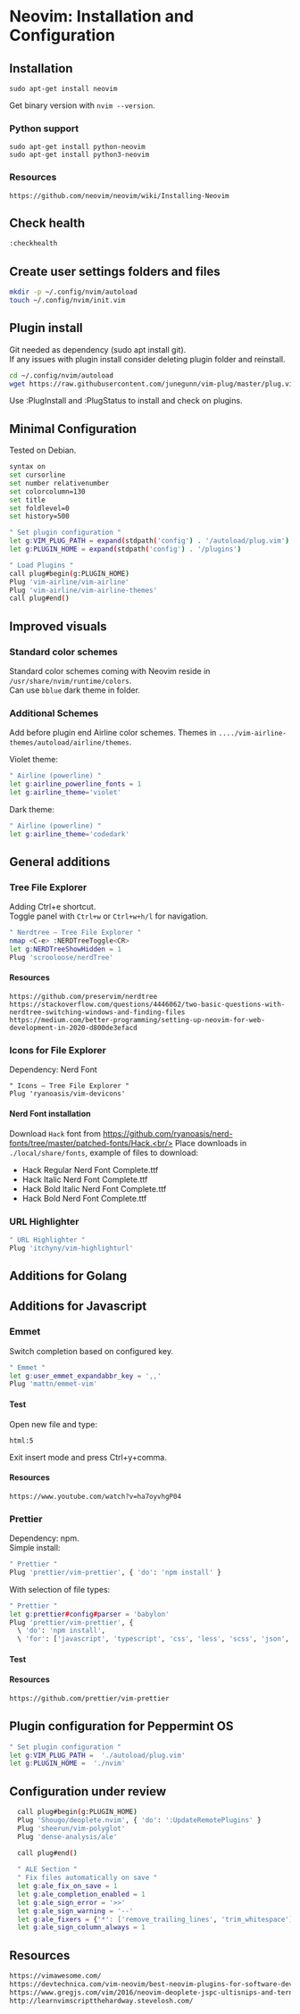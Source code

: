 # Neovim: Installation and Configuration
## Installation
```
sudo apt-get install neovim
```
Get binary version with `nvim --version`.

### Python support
```
sudo apt-get install python-neovim
sudo apt-get install python3-neovim
```

### Resources
```
https://github.com/neovim/neovim/wiki/Installing-Neovim
```

## Check health
```bash
:checkhealth
```

## Create user settings folders and files
```bash
mkdir -p ~/.config/nvim/autoload
touch ~/.config/nvim/init.vim
```

## Plugin install
Git needed as dependency (sudo apt install git).<br/>
If any issues with plugin install consider deleting plugin folder and reinstall.

```bash
cd ~/.config/nvim/autoload
wget https://raw.githubusercontent.com/junegunn/vim-plug/master/plug.vim
```
Use :PlugInstall and :PlugStatus to install and check on plugins. 

## Minimal Configuration
Tested on Debian.

```bash
syntax on
set cursorline
set number relativenumber
set colorcolumn=130  
set title
set foldlevel=0
set history=500

" Set plugin configuration "
let g:VIM_PLUG_PATH = expand(stdpath('config') . '/autoload/plug.vim')
let g:PLUGIN_HOME = expand(stdpath('config') . '/plugins')

" Load Plugins "    
call plug#begin(g:PLUGIN_HOME)
Plug 'vim-airline/vim-airline'
Plug 'vim-airline/vim-airline-themes'
call plug#end()
```

## Improved visuals
### Standard color schemes
Standard color schemes coming with Neovim reside in `/usr/share/nvim/runtime/colors`.<br/>
Can use `bblue` dark theme in folder.

### Additional Schemes
Add before plugin end Airline color schemes. Themes in `..../vim-airline-themes/autoload/airline/themes`.

Violet theme:
```bash
" Airline (powerline) "
let g:airline_powerline_fonts = 1
let g:airline_theme='violet'
```

Dark theme:
```bash
" Airline (powerline) "
let g:airline_theme='codedark'
```

## General additions
### Tree File Explorer
Adding Ctrl+e shortcut.<br/>
Toggle panel with `Ctrl+w` or `Ctrl+w+h/l` for navigation.

```bash
" Nerdtree – Tree File Explorer "
nmap <C-e> :NERDTreeToggle<CR>
let g:NERDTreeShowHidden = 1
Plug 'scrooloose/nerdTree'
```
#### Resources
```
https://github.com/preservim/nerdtree
https://stackoverflow.com/questions/4446062/two-basic-questions-with-nerdtree-switching-windows-and-finding-files
https://medium.com/better-programming/setting-up-neovim-for-web-development-in-2020-d800de3efacd
```

### Icons for File Explorer
Dependency: Nerd Font<br/>

```
" Icons – Tree File Explorer "
Plug 'ryanoasis/vim-devicons'
```

#### Nerd Font installation
Download `Hack` font from https://github.com/ryanoasis/nerd-fonts/tree/master/patched-fonts/Hack.<br/>
Place downloads in `./local/share/fonts`, example of files to download:
- Hack Regular Nerd Font Complete.ttf
- Hack Italic Nerd Font Complete.ttf
- Hack Bold Italic Nerd Font Complete.ttf
- Hack Bold Nerd Font Complete.ttf


### URL Highlighter
```bash
" URL Highlighter "
Plug 'itchyny/vim-highlighturl'
```

## Additions for Golang


## Additions for Javascript
### Emmet
Switch completion based on configured key.
```bash
" Emmet "
let g:user_emmet_expandabbr_key = ',,'
Plug 'mattn/emmet-vim'
```

#### Test
Open new file and type:
```
html:5
```
Exit insert mode and press Ctrl+y+comma.

#### Resources
```
https://www.youtube.com/watch?v=ha7oyvhgP04
```

### Prettier
Dependency: npm.<br/>
Simple install:
```bash
" Prettier "
Plug 'prettier/vim-prettier', { 'do': 'npm install' }
```

With selection of file types:
```bash
" Prettier "
let g:prettier#config#parser = 'babylon'
Plug 'prettier/vim-prettier', {
  \ 'do': 'npm install',
  \ 'for': ['javascript', 'typescript', 'css', 'less', 'scss', 'json', 'graphql', 'markdown', 'vue', 'yaml', 'html'] }
```

#### Test


#### Resources
```html
https://github.com/prettier/vim-prettier
```


## Plugin configuration for Peppermint OS
```bash
" Set plugin configuration "
let g:VIM_PLUG_PATH =  './autoload/plug.vim'  
let g:PLUGIN_HOME =  './nvim' 
```

## Configuration under review
```bash
  call plug#begin(g:PLUGIN_HOME)
  Plug 'Shougo/deoplete.nvim', { 'do': ':UpdateRemotePlugins' } 
  Plug 'sheerun/vim-polyglot'
  Plug 'dense-analysis/ale'

  call plug#end()
  
  " ALE Section "
  " Fix files automatically on save "
  let g:ale_fix_on_save = 1
  let g:ale_completion_enabled = 1
  let g:ale_sign_error = '>>'
  let g:ale_sign_warning = '--'
  let g:ale_fixers = {'*': ['remove_trailing_lines', 'trim_whitespace'], 'javascript': ['eslint'], }
  let g:ale_sign_column_always = 1
```
## Resources
```bash
https://vimawesome.com/
https://devtechnica.com/vim-neovim/best-neovim-plugins-for-software-development-in-2019
https://www.gregjs.com/vim/2016/neovim-deoplete-jspc-ultisnips-and-tern-a-config-for-kickass-autocompletion/
http://learnvimscriptthehardway.stevelosh.com/
```
